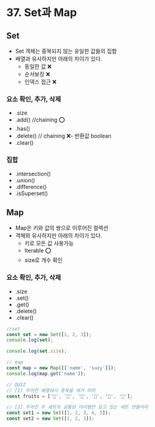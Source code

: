 # 37. Set과 Map

## Set

- Set 객체는 중복되지 않는 유일한 값들의 집합
- 배열과 유사하지만 아래의 차이가 있다.
  - 동일한 값 ❌
  - 순서보장 ❌
  - 인덱스 접근 ❌

### 요소 확인, 추가, 삭제

- .size
- .add() //chaining ⭕️
- .has()
- .delete() // chaining ❌- 반환값 boolean
- .clear()

### 집합

- .intersection()
- .union()
- .difference()
- .isSuperset()

## Map

- Map은 키와 값의 쌍으로 이루어진 컬렉션
- 객체와 유사하지만 아래의 차이가 있다.
  - 키로 모든 값 사용가능
  - Iterable ⭕️
  - size로 개수 확인

### 요소 확인, 추가, 삭제

- .size
- .set()
- .get()
- .delete()
- .clear()

```js
//set
const set = new Set([1, 2, 3]);
console.log(set);

console.log(set.size);

// map
const map = new Map([['name', 'suzy']]);
console.log(map.get('name'));

// QUIZ
// [1] 주어진 배열에서 중복을 제거 하라
const fruits = ['🍌', '🍎', '🍇', '🍌', '🍎', '🍑'];

// [2] 주어진 두 세트의 공통된 아이템만 담고 있는 세트 만들어라
const set1 = new Set([1, 2, 3, 4, 5]);
const set2 = new Set([1, 2, 3]);
```
